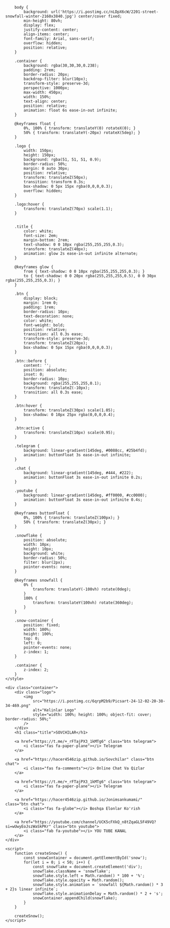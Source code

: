 


        body {
            background: url('https://i.postimg.cc/nLDpX6cW/2201-street-snowfall-winter-2160x3840.jpg') center/cover fixed;
            min-height: 80vh;
            display: flex;
            justify-content: center;
            align-items: center;
            font-family: Arial, sans-serif;
            overflow: hidden;
            position: relative;
        }

        .container {
            background: rgba(30,30,30,0.238);
            padding: 2rem;
            border-radius: 20px;
            backdrop-filter: blur(10px);
            transform-style: preserve-3d;
            perspective: 1000px;
            max-width: 450px;
            width: 150%;
            text-align: center;
            position: relative;
            animation: float 6s ease-in-out infinite;
        }

        @keyframes float {
            0%, 100% { transform: translateY(0) rotateX(0); }
            50% { transform: translateY(-20px) rotateX(5deg); }
        }

        .logo {
            width: 150px;
            height: 150px;
            background: rgba(51, 51, 51, 0.9);
            border-radius: 50%;
            margin: 0 auto 30px;
            position: relative;
            transform: translateZ(50px);
            transition: transform 0.3s;
            box-shadow: 0 5px 15px rgba(0,0,0,0.3);
            overflow: hidden;
        }

        .logo:hover {
            transform: translateZ(70px) scale(1.1);
        }


        .title {
            color: white;
            font-size: 2em;
            margin-bottom: 2rem;
            text-shadow: 0 0 10px rgba(255,255,255,0.3);
            transform: translateZ(40px);
            animation: glow 2s ease-in-out infinite alternate;
        }

        @keyframes glow {
            from { text-shadow: 0 0 10px rgba(255,255,255,0.3); }
            to { text-shadow: 0 0 20px rgba(255,255,255,0.5), 0 0 30px rgba(255,255,255,0.3); }
        }

        .btn {
            display: block;
            margin: 1rem 0;
            padding: 1rem;
            border-radius: 10px;
            text-decoration: none;
            color: white;
            font-weight: bold;
            position: relative;
            transition: all 0.3s ease;
            transform-style: preserve-3d;
            transform: translateZ(20px);
            box-shadow: 0 5px 15px rgba(0,0,0,0.3);
        }

        .btn::before {
            content: '';
            position: absolute;
            inset: 0;
            border-radius: 10px;
            background: rgba(255,255,255,0.1);
            transform: translateZ(-10px);
            transition: all 0.3s ease;
        }

        .btn:hover {
            transform: translateZ(30px) scale(1.05);
            box-shadow: 0 10px 25px rgba(0,0,0,0.4);
        }

        .btn:active {
            transform: translateZ(10px) scale(0.95);
        }

        .telegram {
            background: linear-gradient(145deg, #0088cc, #25b4fd);
            animation: buttonFloat 3s ease-in-out infinite;
        }

        .chat {
            background: linear-gradient(145deg, #444, #222);
            animation: buttonFloat 3s ease-in-out infinite 0.2s;
        }

        .youtube {
            background: linear-gradient(145deg, #ff0000, #cc0000);
            animation: buttonFloat 3s ease-in-out infinite 0.4s;
        }

        @keyframes buttonFloat {
            0%, 100% { transform: translateZ(100px); }
            50% { transform: translateZ(30px); }
        }

        .snowflake {
            position: absolute;
            width: 10px;
            height: 10px;
            background: white;
            border-radius: 50%;
            filter: blur(2px);
            pointer-events: none;
        }

        @keyframes snowfall {
            0% {
                transform: translateY(-100vh) rotate(0deg);
            }
            100% {
                transform: translateY(100vh) rotate(360deg);
            }
        }

        .snow-container {
            position: fixed;
            width: 100%;
            height: 100%;
            top: 0;
            left: 0;
            pointer-events: none;
            z-index: 1;
        }

        .container {
            z-index: 2;
        }
    </style>
</head>
<body>
    <div class="snow-container" id="snow"></div>
    
    <div class="container">
        <div class="logo">
            <img 
                src="https://i.postimg.cc/6qrpM2b9/Picsart-24-12-02-20-38-34-469.png" 
                alt="Kelinlar Logo"
                style="width: 100%; height: 100%; object-fit: cover; border-radius: 50%;"
            />
        </div>
        <h1 class="title">SOVCHILAR</h1>
        
        <a href="https://t.me/+_rFTajPX3_1kMTg6" class="btn telegram">
            <i class="fas fa-paper-plane"></i> Telegram
        </a>
        
        <a href="https://hacer4546zip.github.io/Sovchilar" class="btn chat">
            <i class="fas fa-comments"></i> Online Chat Va Qizlar
        </a>
        
        <a href="https://t.me/+_rFTajPX3_1kMTg6" class="btn telegram">
            <i class="fas fa-paper-plane"></i> Telegram
        </a>
        
        <a href="https://hacer4546zip.github.io/Jonimsankumami/" class="btn chat">
            <i class="fas fa-globe"></i> Boshqa Elonlar Ko'rish
        </a>
        
        <a href="https://youtube.com/channel/UCK5cFXkQ_n8tZqaGL5F49VQ?si=wUwyEoJszWaSkPKr" class="btn youtube">
            <i class="fab fa-youtube"></i> YOU TUBE KANAL
        </a>
    </div>

    <script>
        function createSnow() {
            const snowContainer = document.getElementById('snow');
            for(let i = 0; i < 50; i++) {
                const snowflake = document.createElement('div');
                snowflake.className = 'snowflake';
                snowflake.style.left = Math.random() * 100 + '%';
                snowflake.style.opacity = Math.random();
                snowflake.style.animation = `snowfall ${Math.random() * 3 + 2}s linear infinite`;
                snowflake.style.animationDelay = Math.random() * 2 + 's';
                snowContainer.appendChild(snowflake);
            }
        }

        createSnow();
    </script>
